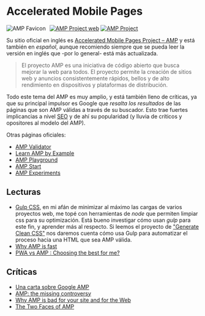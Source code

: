 # Accelerated Mobile Pages

<img src="/dev.web/assets/img/amp-favicon.png" alt="AMP Favicon" style="float:left;margin-right:10px;" />[![AMP Project web](https://badgen.net/badge/www/ampproject.org/cyan)](https://www.ampproject.org/) [![AMP Project](https://badgen.net/github/stars/ampproject/amphtml)](https://github.com/ampproject/amphtml)

Su sitio oficial en inglés es [Accelerated Mobile Pages Project – AMP](https://www.ampproject.org) y está también en _español_, aunque recomiendo siempre que se pueda leer la versión en inglés que -por lo general- está más actualizada.

>El proyecto AMP es una iniciativa de código abierto que busca mejorar la web para todos. El proyecto permite la creación de sitios web y anuncios consistentemente rápidos, bellos y de alto rendimiento en dispositivos y plataformas de distribución.

Todo este tema del AMP es muy amplio, y está también lleno de críticas, ya que su principal impulsor es Google que _resalta los resultados_ de las páginas que son AMP válidas a través de su buscador. Esto trae fuertes implicancias a nivel [SEO](/c/seo.md) y de ahí su popularidad (y lluvia de críticos y opositores al modelo del AMP).

Otras páginas oficiales:

- [AMP Validator](https://validator.ampproject.org/)
- [Learn AMP by Example](https://ampbyexample.com/)
- [AMP Playground](https://ampbyexample.com/playground/)
- [AMP Start](https://www.ampstart.com/)
- [AMP Experiments](https://cdn.ampproject.org/experiments.html)

## Lecturas

- [Gulp CSS](/c/js/webs.md#gulp-css), en mi afán de minimizar al máximo las cargas de varios proyectos web, me topé con herramientas de _node_ que permiten limpiar css para su optimización. Está bueno investigar cómo usan _gulp_ para este fin, y aprender más al respecto. Si leemos el proyecto de ["Generate Clean CSS"](https://github.com/uncompiled/amp-bootstrap-example#step-4-generate-clean-css) nos daremos cuenta cómo usa Gulp para automatizar el proceso hacia una HTML que sea AMP válida.
- [Why AMP is fast](https://medium.com/@cramforce/why-amp-is-fast-7d2ff1f48597)
- [PWA vs AMP : Choosing the best for me?](https://codeburst.io/pwa-vs-amp-choosing-the-best-for-me-91c8c48ff152)

## Críticas

- [Una carta sobre Google AMP](http://ampletter.org/?lang=es)
- [AMP: the missing controversy](https://ferdychristant.com/amp-the-missing-controversy-3b424031047)
- [Why AMP is bad for your site and for the Web](https://medium.com/@danbuben/why-amp-is-bad-for-your-site-and-for-the-web-e4d060a4ff31)
- [The Two Faces of AMP](https://timkadlec.com/remembers/2018-02-14-the-two-faces-of-amp/)
